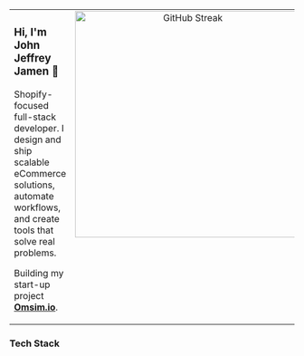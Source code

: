 <!--Header-->

<table border="0">
  <tr>
    <td width="50%" valign="top">
      <h3>Hi, I'm John Jeffrey Jamen 👋</h3>
      <p>
        Shopify-focused full-stack developer.
        I design and ship scalable eCommerce solutions, automate workflows, and create tools that solve real problems.
     </p>
     <p>
     Building my start-up project <a href="https://omsim.io" target="_blank"><strong>Omsim.io</strong></a>.
     </p>
    </td>
    <td width="50%" valign="top" align="center">
      <a href="https://git.io/streak-stats">
        <img src="https://streak-stats.demolab.com?user=jj-jamen&theme=merko" alt="GitHub Streak" width="400" />
      </a>
    </td>
  </tr>
</table>

<!--Tech Stack-->

<h3>Tech Stack</h3>